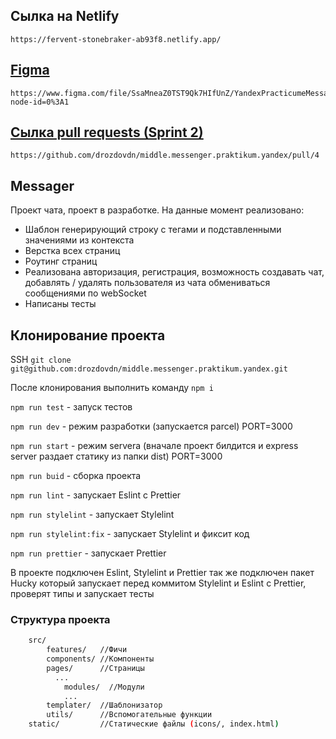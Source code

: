 ## Сылка на Netlify
    https://fervent-stonebraker-ab93f8.netlify.app/
    
## [Figma](https://www.figma.com/file/SsaMneaZ0TST9Qk7HIfUnZ/YandexPracticumeMessage?node-id=0%3A1)
    https://www.figma.com/file/SsaMneaZ0TST9Qk7HIfUnZ/YandexPracticumeMessage?node-id=0%3A1
    
## [Сылка pull requests (Sprint 2)](https://github.com/drozdovdn/middle.messenger.praktikum.yandex/pull/4)
    https://github.com/drozdovdn/middle.messenger.praktikum.yandex/pull/4

## Messager
Проект чата, проект в разработке.
На данные момент реализовано:
- Шаблон генерирующий строку с тегами и подставленными значениями из контекста
- Верстка всех страниц
- Роутинг страниц
- Реализована авторизация, регистрация, возможность создавать чат, добавлять / удалять пользователя из чата
обмениваться сообщениями по webSocket
- Написаны тесты

## Клонирование проекта
SSH `git clone git@github.com:drozdovdn/middle.messenger.praktikum.yandex.git`

После клонирования выполнить команду `npm i`

`npm run test` - запуск тестов

`npm run dev` - режим разработки (запускается parcel) PORT=3000

`npm run start` - режим servera (вначале проект билдится и express server раздает статику из папки dist) PORT=3000

`npm run buid` - сборка проекта

`npm run lint` - запускает Eslint c Prettier 

`npm run stylelint` - запускает Stylelint

`npm run stylelint:fix` - запускает Stylelint и фиксит код

`npm run prettier` - запускает Prettier 


  В проекте подключен Eslint, Stylelint и Prettier так же подключен пакет Hucky
  который запускает перед коммитом Stylelint и Eslint c Prettier, проверят типы и запускает тесты


### Структура проекта

```bash
    src/
        features/   //Фичи 
        components/ //Компоненты
        pages/      //Страницы
          ...
            modules/  //Модули
            ...
        templater/  //Шаблонизатор
        utils/      //Вспомогательные функции
    static/         //Статические файлы (icons/, index.html)   
```

